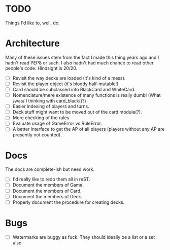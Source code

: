 # TODO

Things I'd like to, well, do.

Architecture
============

Many of these issues stem from the fact I made this thing years ago and I
hadn't read PEP8 or such. I also hadn't had much chance to read other people's
code. Hindsight is 20/20.

- [ ] Revisit the way decks are loaded (it's kind of a mess).
- [ ] Revisit the player object (it's bloody half-mutable!)
- [ ] Card should be subclassed into BlackCard and WhiteCard.
- [ ] Nomenclature/mere existence of many functions is really dumb! (What /was/
    I thinking with card\_black()?)
- [ ] Easier indexing of players and turns.
- [ ] Deck stuff might want to be moved out of the card module(?).
- [ ] More checking of the rules
- [ ] Evaluate usage of GameError vs RuleError.
- [ ] A better interface to get the AP of all players (players without any AP
    are presently not counted).

Docs
====

The docs are complete-ish but need work.

- [ ] I'd really like to redo them all in reST.
- [ ] Document the members of Game.
- [ ] Document the members of Card.
- [ ] Document the members of Deck.
- [ ] Properly document the procedure for creating decks.

Bugs
====

- [ ] Watermarks are buggy as fuck. They should ideally be a list or a set also.
